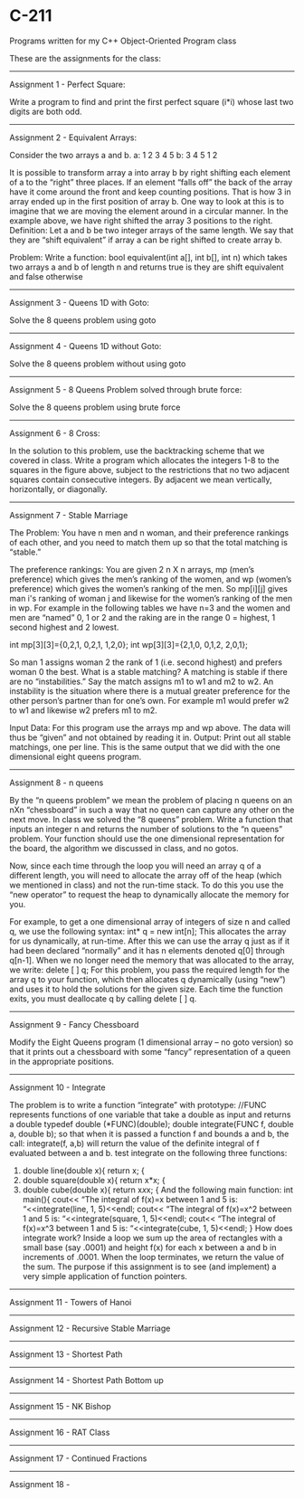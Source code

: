 # C-211
Programs written for my C++ Object-Oriented Program class

These are the assignments for the class:

____________________________________________________________________
Assignment 1 - Perfect Square:

Write a program to find and print the first perfect square (i*i) whose last two digits
are both odd.

__________________________________________________________________
Assignment 2 - Equivalent Arrays:

Consider the two arrays a and b.
a: 1 2 3 4 5
b: 3 4 5 1 2

It is possible to transform array a into array b by right shifting each element of a to the “right”
three places. If an element “falls off” the back of the array have it come around the front and
keep counting positions. That is how 3 in array ended up in the first position of array b. One
way to look at this is to imagine that we are moving the element around in a circular manner.
In the example above, we have right shifted the array 3 positions to the right.
Definition: Let a and b be two integer arrays of the same length. We say that they are “shift
equivalent” if array a can be right shifted to create array b.

Problem:
Write a function: bool equivalent(int a[], int b[], int n)
which takes two arrays a and b of length n and returns true is they are shift equivalent and false
otherwise

__________________________________________________________________
Assignment 3 - Queens 1D with Goto:

Solve the 8 queens problem using goto

__________________________________________________________________
Assignment 4 - Queens 1D without Goto:

Solve the 8 queens problem without using goto

__________________________________________________________________
Assignment 5 - 8 Queens Problem solved through brute force:

Solve the 8 queens problem using brute force 
__________________________________________________________________
Assignment 6 - 8 Cross:

In the solution to this problem, use the backtracking scheme that we covered in class.
Write a program which allocates the integers 1-8 to the squares in the figure above, subject to
the restrictions that no two adjacent squares contain consecutive integers.
By adjacent we mean vertically, horizontally, or diagonally.

__________________________________________________________________
Assignment 7 - Stable Marriage

The Problem:
You have n men and n woman, and their preference rankings of each other, and you need
to match them up so that the total matching is “stable.”

The preference rankings:
You are given 2 n X n arrays, mp (men’s preference) which gives the men’s ranking of the
women, and wp (women’s preference) which gives the women’s ranking of the men.
So mp[i][j] gives man i's ranking of woman j and likewise for the women’s ranking of the men in
wp.
For example in the following tables we have n=3 and the women and men are “named” 0, 1 or 2
and the raking are in the range 0 = highest, 1 second highest and 2 lowest.

int mp[3][3]={0,2,1,
0,2,1,
1,2,0};
int wp[3][3]={2,1,0,
0,1,2,
2,0,1};

So man 1 assigns woman 2 the rank of 1 (i.e. second highest) and prefers woman 0 the best.
What is a stable matching?
A matching is stable if there are no “instabilities.” Say the match assigns m1 to w1 and m2 to
w2. An instability is the situation where there is a mutual greater preference for the other person’s
partner than for one’s own. For example m1 would prefer w2 to w1 and likewise w2 prefers m1
to m2.

Input Data:
For this program use the arrays mp and wp above. The data will thus be “given” and not obtained
by reading it in.
Output:
Print out all stable matchings, one per line. This is the same output that we did with the one
dimensional eight queens program.

__________________________________________________________________
Assignment 8 - n queens

By the “n queens problem” we mean the problem of placing n queens on an nXn “chessboard”
in such a way that no queen can capture any other on the next move. In class we solved the “8
queens” problem.
Write a function that inputs an integer n and returns the number of solutions to the “n
queens” problem. Your function should use the one dimensional representation for the board,
the algorithm we discussed in class, and no gotos.

Now, since each time through the loop you will need an array q of a different length, you will
need to allocate the array off of the heap (which we mentioned in class) and not the run-time
stack. To do this you use the “new operator” to request the heap to dynamically allocate the
memory for you.

For example, to get a one dimensional array of integers of size n and called q, we use the
following syntax:
int* q = new int[n];
This allocates the array for us dynamically, at run-time. After this we can use the array q just
as if it had been declared “normally” and it has n elements denoted q[0] through q[n-1].
When we no longer need the memory that was allocated to the array, we write:
delete [ ] q;
For this problem, you pass the required length for the array q to your function, which then
allocates q dynamically (using “new”) and uses it to hold the solutions for the given size. Each
time the function exits, you must deallocate q by calling delete [ ] q. 
__________________________________________________________________
Assignment 9 - Fancy Chessboard

Modify the Eight Queens program (1 dimensional array – no goto version) so that it prints out a
chessboard with some “fancy” representation of a queen in the appropriate positions.
__________________________________________________________________
Assignment 10 - Integrate 

The problem is to write a function “integrate” with prototype:
//FUNC represents functions of one variable that take a double as input and returns a double
typedef double (*FUNC)(double);
double integrate(FUNC f, double a, double b);
so that when it is passed a function f and bounds a and b, the call:
integrate(f, a,b) will return the value of the definite integral of f evaluated between a and b.
test integrate on the following three functions:
1. double line(double x){
return x;
 {
2. double square(double x){
return x*x;
 {
3. double cube(double x){
return x*x*x;
 {
And the following main function:
int main(){
cout<< “The integral of f(x)=x between 1 and 5 is: “<<integrate(line, 1, 5)<<endl;
cout<< “The integral of f(x)=x^2 between 1 and 5 is: “<<integrate(square, 1, 5)<<endl;
cout<< “The integral of f(x)=x^3 between 1 and 5 is: “<<integrate(cube, 1, 5)<<endl;
}
How does integrate work?
Inside a loop we sum up the area of rectangles with a small base (say .0001) and height f(x) for
each x between a and b in increments of .0001.
When the loop terminates, we return the value of the sum.
The purpose if this assignment is to see (and implement) a very simple application of function
pointers. 
__________________________________________________________________
Assignment 11 - Towers of Hanoi



__________________________________________________________________
Assignment 12 - Recursive Stable Marriage

__________________________________________________________________
Assignment 13 - Shortest Path

__________________________________________________________________
Assignment 14 - Shortest Path Bottom up

__________________________________________________________________
Assignment 15 - NK Bishop


__________________________________________________________________
Assignment 16 - RAT Class

__________________________________________________________________
Assignment 17 - Continued Fractions

__________________________________________________________________
Assignment 18 -
